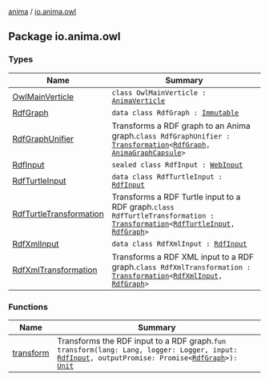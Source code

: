 [anima](../index.md) / [io.anima.owl](./index.md)

## Package io.anima.owl

### Types

| Name | Summary |
|---|---|
| [OwlMainVerticle](-owl-main-verticle/index.md) | `class OwlMainVerticle : `[`AnimaVerticle`](../io.anima/-anima-verticle/index.md) |
| [RdfGraph](-rdf-graph/index.md) | `data class RdfGraph : `[`Immutable`](../io.anima.transform/-immutable/index.md) |
| [RdfGraphUnifier](-rdf-graph-unifier/index.md) | Transforms a RDF graph to an Anima graph.`class RdfGraphUnifier : `[`Transformation`](../io.anima.transform/-transformation/index.md)`<`[`RdfGraph`](-rdf-graph/index.md)`, `[`AnimaGraphCapsule`](../io.anima.transform/-anima-graph-capsule/index.md)`>` |
| [RdfInput](-rdf-input.md) | `sealed class RdfInput : `[`WebInput`](../io.anima.web/-web-input/index.md) |
| [RdfTurtleInput](-rdf-turtle-input/index.md) | `data class RdfTurtleInput : `[`RdfInput`](-rdf-input.md) |
| [RdfTurtleTransformation](-rdf-turtle-transformation/index.md) | Transforms a RDF Turtle input to a RDF graph.`class RdfTurtleTransformation : `[`Transformation`](../io.anima.transform/-transformation/index.md)`<`[`RdfTurtleInput`](-rdf-turtle-input/index.md)`, `[`RdfGraph`](-rdf-graph/index.md)`>` |
| [RdfXmlInput](-rdf-xml-input/index.md) | `data class RdfXmlInput : `[`RdfInput`](-rdf-input.md) |
| [RdfXmlTransformation](-rdf-xml-transformation/index.md) | Transforms a RDF XML input to a RDF graph.`class RdfXmlTransformation : `[`Transformation`](../io.anima.transform/-transformation/index.md)`<`[`RdfXmlInput`](-rdf-xml-input/index.md)`, `[`RdfGraph`](-rdf-graph/index.md)`>` |

### Functions

| Name | Summary |
|---|---|
| [transform](transform.md) | Transforms the RDF input to a RDF graph.`fun transform(lang: Lang, logger: Logger, input: `[`RdfInput`](-rdf-input.md)`, outputPromise: Promise<`[`RdfGraph`](-rdf-graph/index.md)`>): `[`Unit`](https://kotlinlang.org/api/latest/jvm/stdlib/kotlin/-unit/index.html) |
